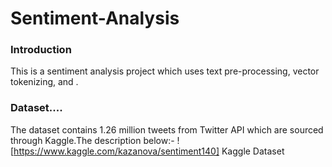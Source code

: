 # Sentiment-Analysis

### Introduction
This is a sentiment analysis project which uses text pre-processing, vector tokenizing, and 
.
### Dataset....
The dataset contains 1.26 million tweets from Twitter API which are sourced through Kaggle.The description below:-
  ![https://www.kaggle.com/kazanova/sentiment140] Kaggle Dataset

